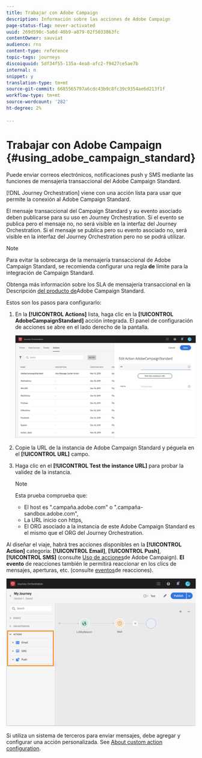 ```yaml
---
title: Trabajar con Adobe Campaign
description: Información sobre las acciones de Adobe Campaign
page-status-flag: never-activated
uuid: 269d590c-5a6d-40b9-a879-02f5033863fc
contentOwner: sauviat
audience: rns
content-type: reference
topic-tags: journeys
discoiquuid: 5df34f55-135a-4ea8-afc2-f9427ce5ae7b
internal: n
snippet: y
translation-type: tm+mt
source-git-commit: 6685565797a6cdc43b9c8fc39c9354ae6d213f1f
workflow-type: tm+mt
source-wordcount: '282'
ht-degree: 2%

---
```



# Trabajar con Adobe Campaign {#using_adobe_campaign_standard}

Puede enviar correos electrónicos, notificaciones push y SMS mediante las funciones de mensajería transaccional del Adobe Campaign Standard.

[!DNL Journey Orchestration] viene con una acción lista para usar que permite la conexión al Adobe Campaign Standard.

El mensaje transaccional del Campaign Standard y su evento asociado deben publicarse para su uso en Journey Orchestration. Si el evento se publica pero el mensaje no, no será visible en la interfaz del Journey Orchestration. Si el mensaje se publica pero su evento asociado no, será visible en la interfaz del Journey Orchestration pero no se podrá utilizar.

>[!NOTE]
>
>Para evitar la sobrecarga de la mensajería transaccional de Adobe Campaign Standard, se recomienda configurar una regla **de** límite para la integración de Campaign Standard.
>
>Obtenga más información sobre los SLA de mensajería transaccional en la Descripción [del producto de](https://helpx.adobe.com/legal/product-descriptions/campaign-standard.html)Adobe Campaign Standard.

Estos son los pasos para configurarlo:

1. En la **[!UICONTROL Actions]** lista, haga clic en la **[!UICONTROL AdobeCampaignStandard]** acción integrada. El panel de configuración de acciones se abre en el lado derecho de la pantalla.

   ![](../assets/actioncampaign.png)

1. Copie la URL de la instancia de Adobe Campaign Standard y péguela en el **[!UICONTROL URL]** campo.

1. Haga clic en el **[!UICONTROL Test the instance URL]** para probar la validez de la instancia.

   >[!NOTE]
   >
   >Esta prueba comprueba que:
   >
   >* El host es &quot;.campaña.adobe.com&quot; o &quot;.campaña-sandbox.adobe.com&quot;,
   >* La URL inicio con https,
   >* El ORG asociado a la instancia de este Adobe Campaign Standard es el mismo que el ORG del Journey Orchestration.


Al diseñar el viaje, habrá tres acciones disponibles en la **[!UICONTROL Action]** categoría: **[!UICONTROL Email]**, **[!UICONTROL Push]**, **[!UICONTROL SMS]** (consulte [Uso de acciones](../building-journeys/using-adobe-campaign-actions.md)de Adobe Campaign). **El evento** de reacciones también le permitirá reaccionar en los clics de mensajes, aperturas, etc. (consulte [eventos](../building-journeys/event-activities.md#section_dhx_gss_dgb)de reacciones).

![](../assets/journey58.png)

Si utiliza un sistema de terceros para enviar mensajes, debe agregar y configurar una acción personalizada. See [About custom action configuration](../action/about-custom-action-configuration.md).
